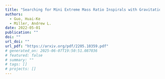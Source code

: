 ```yaml
---
title: "Searching for Mini Extreme Mass Ratio Inspirals with Gravitational-Wave Detectors"
authors:
  - Guo, Huai-Ke
  - Miller, Andrew L.
date: 2022-05-01
publication: ""
doi: ""
url_doi: ""
url_pdf: "https://arxiv.org/pdf/2205.10359.pdf"
# generated_on: 2025-06-07T19:50:51.087036
# featured: false
# summary: ""
# tags: []
# projects: []
---
```

